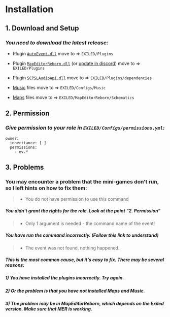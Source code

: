 # Installation
## 1. Download and Setup
### *You need to download the latest release:*

- Plugin [``AutoEvent.dll``](https://github.com/KoT0XleB/AutoEvent-Exiled/releases/tag/1.0.2) move to => ``EXILED/Plugins``

- Plugin [``MapEditorReborn.dll``](https://github.com/Michal78900/MapEditorReborn) (or [update in discord](https://discord.gg/sQcSSPjf8p)) move to => ``EXILED/Plugins``

- Plugin [``SCPSLAudioApi.dll``](https://github.com/CedModV2/SCPSLAudioApi/releases/latest)  move to => ``EXILED/Plugins/dependencies``

- [Music](https://github.com/KoT0XleB/AutoEvent-Exiled/tree/main/Music) files move to => ``EXILED/Configs/Music``

- [Maps](https://github.com/KoT0XleB/AutoEvent-Exiled/tree/main/Schematics) files move to => ``EXILED/MapEditorReborn/Schematics``

## 2. Permission
### *Give permission to your role in ``EXILED/Configs/permissions.yml``:*

```
owner:
  inheritance: [ ]
  permissions:
    - ev.*
```

## 3. Problems
### You may encounter a problem that the mini-games don't run, so I left hints on how to fix them:
 >  - You do not have permission to use this command
##### You didn't grant the rights for the role. Look at the point "2. Permission"

 >  - Only 1 argument is needed - the command name of the event!
##### You have run the command incorrectly. (Follow this link to understand)

 >  - The event was not found, nothing happened.
##### This is the most common cause, but it's easy to fix. There may be several reasons:
##### 1) You have installed the plugins incorrectly. Try again.
##### 2) Or the problem is that you have not installed Maps and Music.
##### 3) The problem may be in MapEditorReborn, which depends on the Exiled version. Make sure that MER is working.
